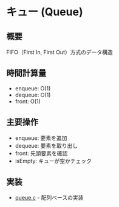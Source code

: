 # キュー (Queue)

## 概要
FIFO（First In, First Out）方式のデータ構造

## 時間計算量
- enqueue: O(1)
- dequeue: O(1)
- front: O(1)

## 主要操作
- enqueue: 要素を追加
- dequeue: 要素を取り出し
- front: 先頭要素を確認
- isEmpty: キューが空かチェック

## 実装
- [queue.c](queue.c) - 配列ベースの実装
